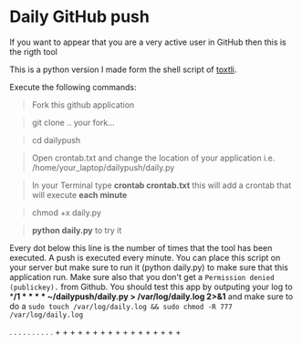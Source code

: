 # Daily GitHub push

If you want to appear that you are a very active user in GitHub then this is the rigth tool

This is a python version I made form the shell script of [toxtli](https://github.com/toxtli/dailypush).

Execute the following commands:

> Fork this github application

> git clone .. your fork...

> cd dailypush

> Open crontab.txt and change the location of your application i.e. /home/your_laptop/dailypush/daily.py

> In your Terminal type **crontab crontab.txt** this will add a crontab that will execute **each minute**

> chmod +x daily.py

> **python daily.py** to try it

Every dot below this line is the number of times that the tool has been executed. A push is executed every minute. You can place this script on your server but make sure to run it (python daily.py) to make sure that this application run. Make sure also that you don't get a `Permission denied (publickey).` from Github. You should test this app by outputing your log to ***/1 * * * * ~/dailypush/daily.py > /var/log/daily.log 2>&1** and make sure to do a `sudo touch /var/log/daily.log && sudo chmod -R 777 /var/log/daily.log`

. . . . . . . . . . + + + + + + + + + + + + + + + + +